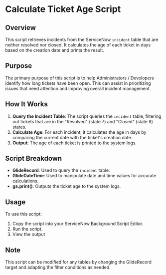 # Calculate Ticket Age Script

## Overview
This script retrieves incidents from the ServiceNow `incident` table that are neither resolved nor closed. It calculates the age of each ticket in days based on the creation date and prints the result.

## Purpose
The primary purpose of this script is to help Administrators / Developers identify how long tickets have been open. This can assist in prioritizing issues that need attention and improving overall incident management.

## How It Works
1. **Query the Incident Table**: The script queries the `incident` table, filtering out tickets that are in the "Resolved" (state 7) and "Closed" (state 8) states.
2. **Calculate Age**: For each incident, it calculates the age in days by comparing the current date with the ticket's creation date.
3. **Output**: The age of each ticket is printed to the system logs.

## Script Breakdown
- **GlideRecord**: Used to query the `incident` table.
- **GlideDateTime**: Used to manipulate date and time values for accurate calculations.
- **gs.print()**: Outputs the ticket age to the system logs.

## Usage
To use this script:
1. Copy the script into your ServiceNow Background Script Editor.
2. Run the script.
3. View the output

## Note
This script can be modified for any tables by changing the GlideRecord target and adapting the filter conditions as needed.

